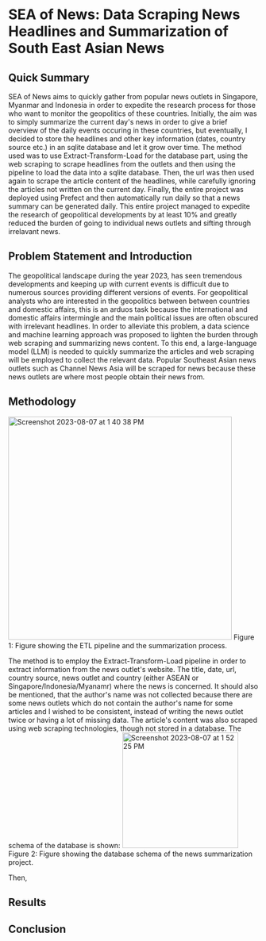 # SEA of News: Data Scraping News Headlines and Summarization of South East Asian News

## Quick Summary
SEA of News aims to quickly gather from popular news outlets in Singapore, Myanmar and Indonesia in order to expedite the research process for those who want to monitor the geopolitics of these countries. Initially, the aim was to simply summarize the current day's news in order to give a brief overview of the daily events occuring in these countries, but eventually, I decided to store the headlines and other key information (dates, country source etc.) in an sqlite database and let it grow over time. The method used was to use Extract-Transform-Load for the database part, using the web scraping to scrape headlines from the outlets and then using the pipeline to load the data into a sqlite database. Then, the url was then used again to scrape the article content of the headlines, while carefully ignoring the articles not written on the current day. Finally, the entire project was deployed using Prefect and then automatically run daily so that a news summary can be generated daily. This entire project managed to expedite the research of geopolitical developments by at least 10% and greatly reduced the burden of going to individual news outlets and sifting through irrelavant news.

## Problem Statement and Introduction
The geopolitical landscape during the year 2023, has seen tremendous developments and keeping up with current events is difficult due to numerous sources providing different versions of events. For geopolitical analysts who are interested in the geopolitics between between countries and domestic affairs, this is an arduos task because the international and domestic affairs intermingle and the main political issues are often obscured with irrelevant headlines. In order to alleviate this problem, a data science and machine learning approach was proposed to lighten the burden through web scraping and summarizing news content. To this end, a large-language model (LLM) is needed to quickly summarize the articles and web scraping will be employed to collect the relevant data. Popular Southeast Asian news outlets such as Channel News Asia will be scraped for news because these news outlets are where most people obtain their news from.

## Methodology
<img width="450" alt="Screenshot 2023-08-07 at 1 40 38 PM" src="https://github.com/ChrisDemSas/Machine-Learning-Projects/assets/93426725/fa7939c7-f6ec-4b12-849c-42d570f804b9">
Figure 1: Figure showing the ETL pipeline and the summarization process.

The method is to employ the Extract-Transform-Load pipeline in order to extract information from the news outlet's website. The title, date, url, country source, news outlet and country (either ASEAN or Singapore/Indonesia/Myanamr) where the news is concerned. It should also be mentioned, that the author's name was not collected because there are some news outlets which do not contain the author's name for some articles and I wished to be consistent, instead of writing the news outlet twice or having a lot of missing data. The article's content was also scraped using web scraping technologies, though not stored in a database. The schema of the database is shown:
<img width="233" alt="Screenshot 2023-08-07 at 1 52 25 PM" src="https://github.com/ChrisDemSas/Machine-Learning-Projects/assets/93426725/9db40df6-ca00-46d0-a57e-f594f6e7b75d">
Figure 2: Figure showing the database schema of the news summarization project.

Then, 


## Results

## Conclusion

